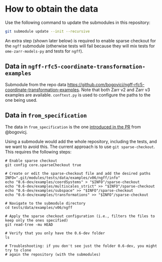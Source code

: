 # How to obtain the data

Use the following command to update the submodules in this repository:

```bash
git submodule update --init --recursive
```

An extra step (shown later below) is required to enable sparse checkout for the `ngff` submodule
(otherwise tests will fail because they will mix tests for `ome-zarr-models-py` and
tests for `ngff`).

## Data in `ngff-rfc5-coordinate-transformation-examples`

Submodule from the repo data https://github.com/bogovicj/ngff-rfc5-coordinate-transformation-examples. Note that both Zarr v2 and Zarr v3 examples are available. `conftest.py` is used to configure the paths to the one being used.

## Data in `from_specification`

The data in `from_specification` is the one [introduced in the PR](https://github.com/bogovicj/ngff/tree/coord-transforms/latest/examples) from @bogovicj.

Using a submodule would add the whole repository, including the tests, and we want
to avoid this.
The current approach is to use `git sparse-checkout`. This requires the following steps:

```
# Enable sparse checkout
git config core.sparseCheckout true

# Create or edit the sparse-checkout file and add the desired paths
INFO=".git/modules/tests/data/examples/v06/ngff/info"
echo "0.6-dev/examples/coordSystems" > "$INFO"/sparse-checkout
echo "0.6-dev/examples/multiscales_strict" >> "$INFO"/sparse-checkout
echo "0.6-dev/examples/subspace" >> "$INFO"/sparse-checkout
echo "0.6-dev/examples/transformations" >> "$INFO"/sparse-checkout

# Navigate to the submodule directory
cd tests/data/examples/v06/ngff

# Apply the sparse checkout configuration (i.e., filters the files to keep only the ones specified)
git read-tree -mu HEAD

# Verify that you only have the 0.6-dev folder
ls

# Troubleshooting: if you don't see just the folder 0.6-dev, you might try to clone
# again the repository (with the submodules)
```
